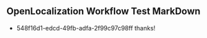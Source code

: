 ## OpenLocalization Workflow Test MarkDown
* 548f16d1-edcd-49fb-adfa-2f99c97c98ff thanks!

<!--HONumber=Jul16_HO3-->


